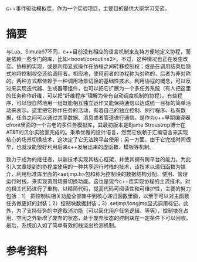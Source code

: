 # <tk> 

c++事件驱动模拟库，作为一个实验项目，主要目的是供大家学习交流。

# 摘要

与Lua、Simula67不同，c++目前没有相应的语言机制来支持方便地定义协程，而是依赖一些专门的库，比如<boost/coroutine2>。不过，这种情况也正在发生改变。协程的实现，或是利用显式操作在协程之间转移控制权；或是在调用结束后隐式地将控制权交还给调用者。相应地，使用前者的协程称为对称的，后者为非对称的。两种方式都依赖于一种调用场景切换的基础性技术。利用协程的概念，可以反过来实现迭代器、生成器等组件，也可以把它扩展为一个多任务系统（有人把这里的任务称作纤维，可以把“纤维程序”理解为带有自动调度机制的协程）。有些程序，可以很自然地用一组既能相互独立运作又能保持通信以达成统一目标的简单活动来表示。这里把它称作任务的活动，有着自己的独立控制、例行程序、私有数据，任务之间可以通过共享数据、消息或者管道进行通信。<task>是作为c++早期编译器cfront里面的一个古老的多任务模拟库，其最初版本是Bjame Stroustrop博士在AT&T的贝尔实验室完成的。<task>秉承优雅的设计语言，然而它依赖于汇编语言来实现核心的场景切换技术，这决定了它无法跨平台使用；另一方面，由于它完成时间很早，也就没能很好利用后来c++发展出来的虚函数、模板等机制。

<tk>致力于成为<task>的继任者，以新技术实现其核心框架，并使其拥有跨平台的能力。为此<tk>引入文章提到的<Coroutine>协程库使用的一种共享运行时栈的技术，该技术以递归函数为媒介，利用标准库里面的<setjmp.h>包和称为控制块的数据结构分配、使用、管理运行时栈，来实现调用场景切换功能。这也是现今c++库实现协程的主流技术。<tk>对<Coroutine>的相关代码进行了重构，以精简代码，提高代码可阅读性和可维护性，主要的努力包括：1） 把控制块相关功能全部集中到核心递归函数里面，以至于可以对主函数任务做更好的封装；2）控制块数据封装；3）setjmp/longjmp显式调用标记。此外，为了支持任务的中途取消功能（可以简化用户任务逻辑、等等），控制块在占用、空闲之外新增了废弃的状态，处于废弃状态的控制块在一定条件下可以回收。最后，系统加入如了简单有效的栈溢出检测机制。

# 参考资料

[1]: https://zhuanlan.zhihu.com/p/88028766 "（用户指南）使用<tk>做事件驱动模拟"
[2]: https://zhuanlan.zhihu.com/p/88758535 "（技术报告）<tk>:一个可移植的c++事件驱动模拟库"
